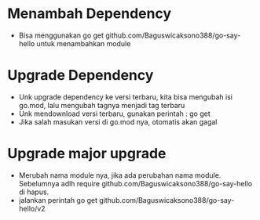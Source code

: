 # Menambah Dependency
- Bisa menggunakan go get github.com/Baguswicaksono388/go-say-hello untuk menambahkan module

# Upgrade Dependency
- Unk upgrade dependency ke versi terbaru, kita bisa mengubah isi go.mod, lalu mengubah tagnya menjadi tag terbaru
- Unk mendownload versi terbaru, gunakan perintah : go get
- Jika salah masukan versi di go.mod nya, otomatis akan gagal

# Upgrade major upgrade
- Merubah nama module nya, jika ada perubahan nama module. Sebelumnya adlh require github.com/Baguswicaksono388/go-say-hello di hapus.
- jalankan perintah go get github.com/Baguswicaksono388/go-say-hello/v2

